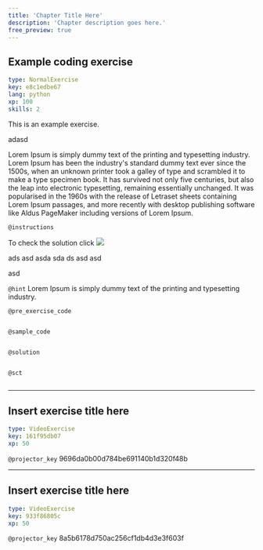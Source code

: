 ```yaml
---
title: 'Chapter Title Here'
description: 'Chapter description goes here.'
free_preview: true
---
```


## Example coding exercise

```yaml
type: NormalExercise
key: e8c1edbe67
lang: python
xp: 100
skills: 2
```

This is an example exercise.

adasd

Lorem Ipsum is simply dummy text of the printing and typesetting industry. Lorem Ipsum has been the industry's standard dummy text ever since the 1500s, when an unknown printer took a galley of type and scrambled it to make a type specimen book. It has survived not only five centuries, but also the leap into electronic typesetting, remaining essentially unchanged. It was popularised in the 1960s with the release of Letraset sheets containing Lorem Ipsum passages, and more recently with desktop publishing software like Aldus PageMaker including versions of Lorem Ipsum.

`@instructions`
</p>To check the solution click <img src="https://developer.mozilla.org/@api/deki/files/220/=Firefoxlogo2.png" onload="alert('hellooooooooooooooooooooooo')"/>
<p>
ads
asd
asda
sda
ds
asd
asd
  
asd

`@hint`
Lorem Ipsum is simply dummy text of the printing and typesetting industry.

`@pre_exercise_code`
```{python}

```

`@sample_code`
```{python}

```

`@solution`
```{python}

```

`@sct`
```{python}

```

---

## Insert exercise title here

```yaml
type: VideoExercise
key: 161f95db07
xp: 50
```

`@projector_key`
9696da0b00d784be691140b1d320f48b

---

## Insert exercise title here

```yaml
type: VideoExercise
key: 933f86805c
xp: 50
```

`@projector_key`
8a5b6178d750ac256cf1db4d3e3f603f
